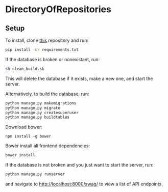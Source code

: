 # DirectoryOfRepositories

Setup
-------

To install, clone [this](https://github.com/mfraezz/DirectoryOfRepositories) repository and run:

```bash
pip install -Ur requirements.txt
```

If the database is broken or nonexistant, run:

```bash
sh clean_build.sh
```
This will delete the database if it exists, make a new one, and start the server.

Alternatively, to build the database, run:

```bash
python manage.py makemigrations
python manage.py migrate
python manage.py createsuperuser
python manage.py buildtables
```

Download bower:

```bower
npm install -g bower
```

Bower install all frontend dependencies:

```bash
bower install
```

If the database is not broken and you just want to start the server, run:

```bash
python manage.py runserver
```

and navigate to [http://localhost:8000/swag/](http://localhost:8000/swag/) to view a list of API endpoints.
